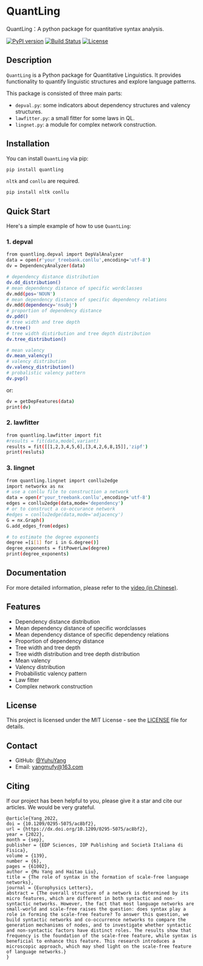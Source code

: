 # QuantLing
QuantLing：A python package for quantitative syntax analysis.


[![PyPI version](https://badge.fury.io/py/PackageName.svg)](https://badge.fury.io/py/PackageName)
[![Build Status](https://travis-ci.org/user/package.svg?branch=master)](https://travis-ci.org/user/package)
[![License](https://img.shields.io/badge/License-MIT-yellow.svg)](https://opensource.org/licenses/MIT)

## Description

`QuantLing` is a Python package for Quantitative Linguistics. It provides functionality to quantify linguistic structures and explore language patterns.

This package is consisted of three main parts:
- `depval.py`: some indicators about dependency structures and valency structures.
- `lawfitter.py`: a small fitter for some laws in QL.
- `lingnet.py`: a module for complex network construction.


## Installation

You can install `QuantLing` via pip:

```bash
pip install quantling
```

`nltk` and `conllu` are required.

```bash
pip install nltk conllu
```

## Quick Start

Here's a simple example of how to use `QuantLing`:

### 1. depval
```bash
from quantling.depval import DepValAnalyzer   
data = open(r'your_treebank.conllu',encoding='utf-8')
dv = DependencyAnalyzer(data) 

# dependency distance distribution
dv.dd_distribution()
# mean dependency distance of specific wordclasses
dv.mdd(pos='NOUN')
# mean dependency distance of specific dependency relations
dv.mdd(dependency='nsubj')
# proportion of dependency distance
dv.pdd()
# tree width and tree depth
dv.tree()
# tree width distirbution and tree depth distribution
dv.tree_distribution()

# mean valency
dv.mean_valency()
# valency distribution
dv.valency_distribution()
# probalistic valency pattern 
dv.pvp()
```
or:
```bash
dv = getDepFeatures(data)
print(dv)
```

### 2. lawfitter

```bash
from quantling.lawfitter import fit   
#results = fit(data,model,variant)
results = fit([[1,2,3,4,5,6],[3,4,2,6,8,15]],'zipf')
print(resluts)
```

### 3. lingnet

```bash
from quantling.lingnet import conllu2edge
import networkx as nx   
# use a conllu file to construction a network
data = open(r'your_treebank.conllu',encoding='utf-8')
edges = conllu2edge(data,mode='dependency')
# or to construct a co-occurance network 
#edges = conllu2edge(data,mode='adjacency')
G = nx.Graph()
G.add_edges_from(edges)

# to estimate the degree exponents
degree =[i[1] for i in G.degree()]
degree_exponents = fitPowerLaw(degree)
print(degree_exponents)
```

## Documentation

For more detailed information, please refer to the [video (in Chinese)](https://quantling.readthedocs.io/).


## Features

- Dependency distance distribution
- Mean dependency distance of specific wordclasses
- Mean dependency distance of specific dependency relations
- Proportion of dependency distance
- Tree width and tree depth
- Tree width distribution and tree depth distribution
- Mean valency
- Valency distribution
- Probabilistic valency pattern
- Law fitter
- Complex network construction

## License

This project is licensed under the MIT License - see the [LICENSE](LICENSE) file for details.

## Contact

- GitHub: [@YuhuYang](https://github.com/YuhuYang)
- Email: yangmufy@163.com

## Citing

If our project has been helpful to you, please give it a star and cite our articles. We would be very grateful.

```
@article{Yang_2022,
doi = {10.1209/0295-5075/ac8bf2},
url = {https://dx.doi.org/10.1209/0295-5075/ac8bf2},
year = {2022},
month = {sep},
publisher = {EDP Sciences, IOP Publishing and Società Italiana di Fisica},
volume = {139},
number = {6},
pages = {61002},
author = {Mu Yang and Haitao Liu},
title = {The role of syntax in the formation of scale-free language networks},
journal = {Europhysics Letters},
abstract = {The overall structure of a network is determined by its micro features, which are different in both syntactic and non-syntactic networks. However, the fact that most language networks are small-world and scale-free raises the question: does syntax play a role in forming the scale-free feature? To answer this question, we build syntactic networks and co-occurrence networks to compare the generation mechanisms of nodes, and to investigate whether syntactic and non-syntactic factors have distinct roles. The results show that frequency is the foundation of the scale-free feature, while syntax is beneficial to enhance this feature. This research introduces a microscopic approach, which may shed light on the scale-free feature of language networks.}
}
``` 